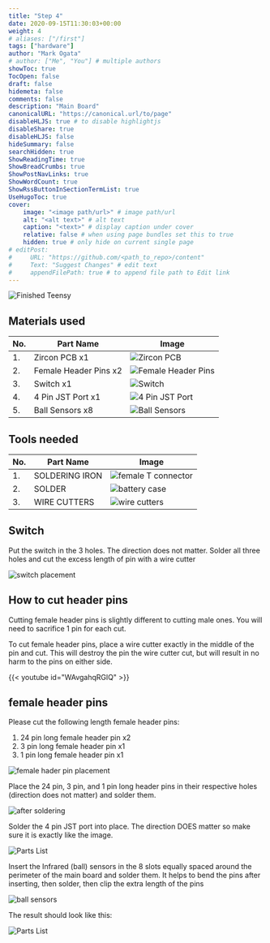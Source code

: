 ```yaml
---
title: "Step 4"
date: 2020-09-15T11:30:03+00:00
weight: 4
# aliases: ["/first"]
tags: ["hardware"]
author: "Mark Ogata"
# author: ["Me", "You"] # multiple authors
showToc: true
TocOpen: false
draft: false
hidemeta: false
comments: false
description: "Main Board"
canonicalURL: "https://canonical.url/to/page"
disableHLJS: true # to disable highlightjs
disableShare: true
disableHLJS: false
hideSummary: false
searchHidden: true
ShowReadingTime: true
ShowBreadCrumbs: true
ShowPostNavLinks: true
ShowWordCount: true
ShowRssButtonInSectionTermList: true
UseHugoToc: true
cover:
    image: "<image path/url>" # image path/url
    alt: "<alt text>" # alt text
    caption: "<text>" # display caption under cover
    relative: false # when using page bundles set this to true
    hidden: true # only hide on current single page
# editPost:
#     URL: "https://github.com/<path_to_repo>/content"
#     Text: "Suggest Changes" # edit text
#     appendFilePath: true # to append file path to Edit link
---
```




![Finished Teensy](/img/steps/MainBoardComplete.jpg)

## Materials used
| No. | Part Name               | Image                                      |
|-----|-------------------------|--------------------------------------------|
| 1.  | Zircon PCB x1           | ![Zircon PCB](/img/mainboard.jpg)           |
| 2.  | Female Header Pins x2   | ![Female Header Pins](/img/femaleHeaders.jpg)  |
| 3.  | Switch x1               | ![Switch](/img/switch.jpg)                  |
| 4.  | 4 Pin JST Port x1       | ![4 Pin JST Port](/img/4pins.jpg)         |
| 5.  | Ball Sensors x8         | ![Ball Sensors](/img/ballsensors.jpg)       |

## Tools needed

| No. | Part Name                  | Image                                |
|-----|--------------------------|-------------------------------------|
| 1.  | SOLDERING IRON     | ![female T connector](/img/iron.jpg)  |
| 2.  | SOLDER             | ![battery case](/img/solder.jpg) |
| 3.  | WIRE CUTTERS             | ![wire cutters](/img/solder.jpg) |


## Switch

Put the switch in the 3 holes. The direction does not matter. Solder all three holes and cut the excess length of pin with a wire cutter

![switch placement](/img/steps/switchplacement.jpg)

## How to cut header pins

Cutting female header pins is slightly different to cutting male ones. You will need to sacrifice 1 pin for each cut.

To cut female header pins, place a wire cutter exactly in the middle of the pin and cut. This will destroy the pin the wire cutter cut, but will result in no harm to the pins on either side.

{{< youtube id="WAvgahqRGlQ" >}}

## female header pins

Please cut the following length female header pins:

1. 24 pin long female header pin x2
2. 3 pin long female header pin x1
3. 1 pin long female header pin x1


![female hader pin placement](/img/steps/revisedmainboardpins.png)

Place the 24 pin, 3 pin, and 1 pin long header pins in their respective holes (direction does not matter) and solder them.

![after soldering](/img/steps/headerpinssoldered.PNG)

Solder the 4 pin JST port into place. The direction DOES matter so make sure it is exactly like the image.

![Parts List](/img/steps/JSTDirection.PNG)

Insert the Infrared (ball) sensors in the 8 slots equally spaced around the perimeter of the main board and solder them. It helps to bend the pins after inserting, then solder, then clip the extra length of the pins

![ball sensors](/img/steps/ballsensors.jpg)


The result should look like this:


![Parts List](/img/steps/MainBoardComplete.jpg)

